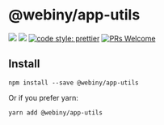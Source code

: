 # @webiny/app-utils

[![](https://img.shields.io/npm/dw/@webiny/app-utils.svg)](https://www.npmjs.com/package/@webiny/app-utils)
[![](https://img.shields.io/npm/v/@webiny/app-utils.svg)](https://www.npmjs.com/package/@webiny/app-utils)
[![code style: prettier](https://img.shields.io/badge/code_style-prettier-ff69b4.svg?style=flat-square)](https://github.com/prettier/prettier)
[![PRs Welcome](https://img.shields.io/badge/PRs-welcome-brightgreen.svg?style=flat-square)](http://makeapullrequest.com)

## Install

```
npm install --save @webiny/app-utils
```

Or if you prefer yarn:

```
yarn add @webiny/app-utils
```
